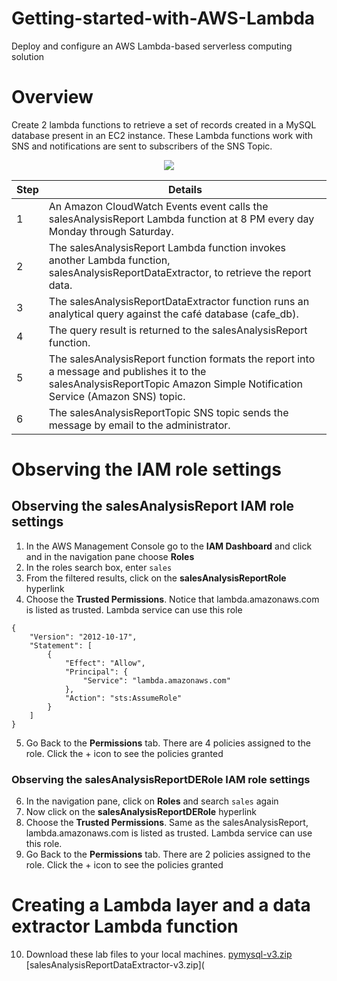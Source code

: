 # Getting-started-with-AWS-Lambda
Deploy and configure an AWS Lambda-based serverless computing solution

# Overview
Create 2 lambda functions to retrieve a set of records created in a MySQL database present in an EC2 instance. These Lambda functions work with SNS and notifications are sent to subscribers of the SNS Topic.
<div align=center>
  <img src="https://github.com/cooksies/Getting-started-with-AWS-Lambda/assets/75002188/780f50b6-f5e3-4dde-9969-739056b3abf1">
</div>

Step | Details
--- | ---
1 | An Amazon CloudWatch Events event calls the salesAnalysisReport Lambda function at 8 PM every day Monday through Saturday.
2 | The salesAnalysisReport Lambda function invokes another Lambda function, salesAnalysisReportDataExtractor, to retrieve the report data.
3 | The salesAnalysisReportDataExtractor function runs an analytical query against the café database (cafe_db).
4 | The query result is returned to the salesAnalysisReport function.
5 | The salesAnalysisReport function formats the report into a message and publishes it to the salesAnalysisReportTopic Amazon Simple Notification Service (Amazon SNS) topic.
6 | The salesAnalysisReportTopic SNS topic sends the message by email to the administrator.

# Observing the IAM role settings
## Observing the salesAnalysisReport IAM role settings
  1. In the AWS Management Console go to the **IAM Dashboard** and click and in the navigation pane choose **Roles**
  2. In the roles search box, enter `sales`
  3. From the filtered results, click on the **salesAnalysisReportRole** hyperlink
  4. Choose the **Trusted Permissions**. Notice that lambda.amazonaws.com is listed as trusted. Lambda service can use this role
```
{
    "Version": "2012-10-17",
    "Statement": [
        {
            "Effect": "Allow",
            "Principal": {
                "Service": "lambda.amazonaws.com"
            },
            "Action": "sts:AssumeRole"
        }
    ]
}
```
  5. Go Back to the **Permissions** tab. There are 4 policies assigned to the role. Click the + icon to see the policies granted
### Observing the salesAnalysisReportDERole IAM role settings
  6. In the navigation pane, click on **Roles** and search `sales` again
  7. Now click on the **salesAnalysisReportDERole** hyperlink
  8. Choose the **Trusted Permissions**. Same as the salesAnalysisReport, lambda.amazonaws.com is listed as trusted. Lambda service can use this role.
  9.  Go Back to the **Permissions** tab. There are 2 policies assigned to the role. Click the + icon to see the policies granted

# Creating a Lambda layer and a data extractor Lambda function
  10. Download these lab files to your local machines.
      [pymysql-v3.zip](https://github.com/cooksies/Getting-started-with-AWS-Lambda/blob/main/pymysql-v3.zip)
      [salesAnalysisReportDataExtractor-v3.zip](
